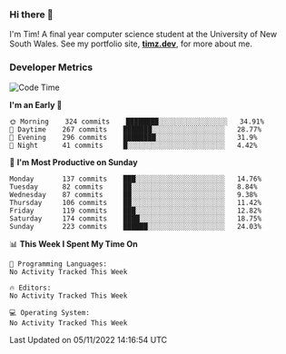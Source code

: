 ### Hi there 👋

I'm Tim! A final year computer science student at the University of New South
Wales. See my portfolio site, <strong><a href="https://timz.dev">timz.dev</a></strong>,
for more about me.

### Developer Metrics

<!-- [![Top Languages](https://github-readme-stats.vercel.app/api/wakatime?username=Tymotex&langs_count=5&custom_title=Top%205%20Languages&hide=Other&theme=material-palenight)](https://github.com/anuraghazra/github-readme-stats) -->

<!--START_SECTION:waka-->
![Code Time](http://img.shields.io/badge/Code%20Time-1%2C104%20hrs%204%20mins-blue)

**I'm an Early 🐤** 

```text
🌞 Morning    324 commits    ████████░░░░░░░░░░░░░░░░░   34.91% 
🌆 Daytime    267 commits    ███████░░░░░░░░░░░░░░░░░░   28.77% 
🌃 Evening    296 commits    ████████░░░░░░░░░░░░░░░░░   31.9% 
🌙 Night      41 commits     █░░░░░░░░░░░░░░░░░░░░░░░░   4.42%

```
📅 **I'm Most Productive on Sunday** 

```text
Monday       137 commits    ███░░░░░░░░░░░░░░░░░░░░░░   14.76% 
Tuesday      82 commits     ██░░░░░░░░░░░░░░░░░░░░░░░   8.84% 
Wednesday    87 commits     ██░░░░░░░░░░░░░░░░░░░░░░░   9.38% 
Thursday     106 commits    ██░░░░░░░░░░░░░░░░░░░░░░░   11.42% 
Friday       119 commits    ███░░░░░░░░░░░░░░░░░░░░░░   12.82% 
Saturday     174 commits    ████░░░░░░░░░░░░░░░░░░░░░   18.75% 
Sunday       223 commits    ██████░░░░░░░░░░░░░░░░░░░   24.03%

```


📊 **This Week I Spent My Time On** 

```text
💬 Programming Languages: 
No Activity Tracked This Week

🔥 Editors: 
No Activity Tracked This Week

💻 Operating System: 
No Activity Tracked This Week

```


 Last Updated on 05/11/2022 14:16:54 UTC
<!--END_SECTION:waka-->

<!-- [![Tymotex's GitHub stats](https://github-readme-stats.vercel.app/api?username=Tymotex)](https://github.com/anuraghazra/github-readme-stats) -->
